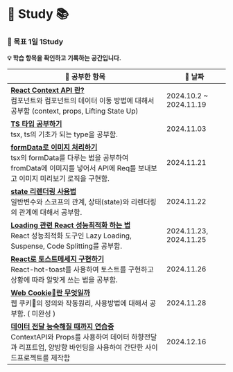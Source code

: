 # 🚀 Study 📚


### 🎯 목표 1일 1Study 


**💡 학습 항목을 확인하고 기록하는 공간입니다.**

| 📖 **공부한 항목** | 📅 **날짜** |
|---------------------------------------------------------|----------------|
| **[React Context API 란?](Archive/react-ContextAPI연습하기.md)** <br>컴포넌트와 컴포넌트의 데이터 이동 방법에 대해서 공부함 (context, props, Lifting State Up) | 2024.10.2 ~ 2024.11.19 |
| **[TS 타입 공부하기](Archive/타입공부.md)** <br>tsx, ts의 기초가 되는 type을 공부함. | 2024.11.03 |
| **[formData로 이미지 처리하기](Archive/formData공부.md)** <br>tsx의 formData를 다루는 법을 공부하여 fromData에 이미지를 넣어서 API에 Req를 보내보고 이미지 미리보기 로직을 구현함. | 2024.11.21 |
| **[state 리렌더링 사용법](Archive/렌더링과변수의관계.md)** <br>일반변수와 스코프의 관계, 상태(state)와 리렌더링의 관계에 대해서 공부함. | 2024.11.22 |
| **[Loading 관련 React 성능최적화 하는 법](Archive/React성능최적화.md)** <br>React 성능최적화 도구인 Lazy Loading, Suspense, Code Splitting를 공부함. | 2024.11.23, 2024.11.25 |
| **[React로 토스트메세지 구현하기](Archive/react-host-toast사용하기.md)** <br>React-hot-toast를 사용하여 토스트를 구현하고 상황에 따라 알맞게 쓰는 법을 공부함. | 2024.11.26 |
| **[Web Cookie🍪란 무엇일까](Archive/웹_Cookie_다루기.md)** <br>웹 쿠키🍪의 정의와 작동원리, 사용방법에 대해서 공부함. ( 미완성 ) | 2024.11.28 |
| **[데이터 전달 능숙해질 때까지 연습중](Archive/ContextAPI_STUDY.md)** <br>ContextAPI와 Props를 사용하여 데이터 하향전달과 리프트업, 양방향 바인딩을 사용하여 간단한 사이드프로젝트를 제작함  | 2024.12.16 |

